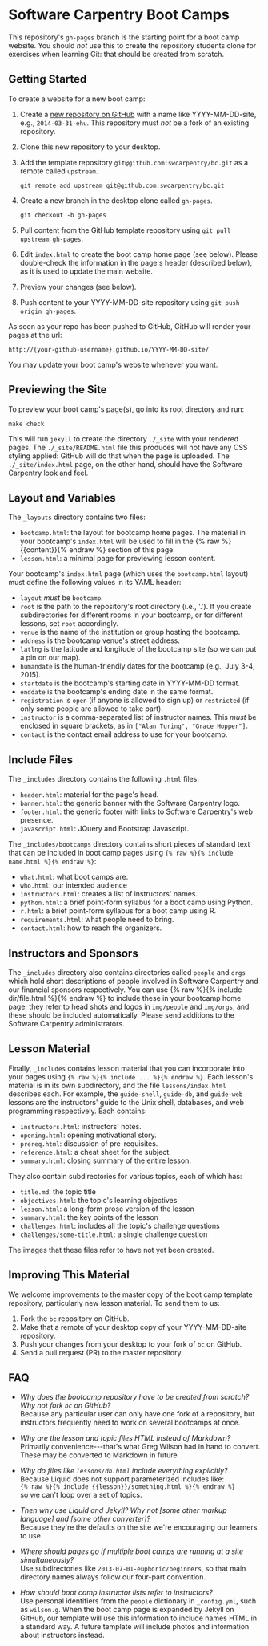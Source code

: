 Software Carpentry Boot Camps
=============================

This repository's `gh-pages` branch is the starting point for a boot camp website.
You should *not* use this to create the repository students clone for exercises when learning Git:
that should be created from scratch.

Getting Started
---------------

To create a website for a new boot camp:

1.  Create a [new repository on GitHub](https://github.com/new)
    with a name like YYYY-MM-DD-site, e.g., `2014-03-31-ehu`.
    This repository must *not* be a fork of an existing repository.
2.  Clone this new repository to your desktop.
3.  Add the template repository `git@github.com:swcarpentry/bc.git` as a remote called `upstream`.

        git remote add upstream git@github.com:swcarpentry/bc.git

4.  Create a new branch in the desktop clone called `gh-pages`.

        git checkout -b gh-pages

5.  Pull content from the GitHub template repository using `git pull upstream gh-pages`.
6.  Edit `index.html` to create the boot camp home page (see below).
    Please double-check the information in the page's header (described below),
    as it is used to update the main website.
7.  Preview your changes (see below).
8.  Push content to your YYYY-MM-DD-site repository using `git push origin gh-pages`.

As soon as your repo has been pushed to GitHub, GitHub will render your pages
at the url:

    http://{your-github-username}.github.io/YYYY-MM-DD-site/

You may update your boot camp's website whenever you want.

Previewing the Site
-------------------

To preview your boot camp's page(s),
go into its root directory and run:

    make check

This will run `jekyll` to create the directory `./_site` with your rendered pages.
The `./_site/README.html` file this produces will not have any CSS styling applied:
GitHub will do that when the page is uploaded.
The `./_site/index.html` page, on the other hand, should have the Software Carpentry look and feel.

Layout and Variables
--------------------

The `_layouts` directory contains two files:

*   `bootcamp.html`: the layout for bootcamp home pages.
    The material in your bootcamp's `index.html` will be used
    to fill in the {% raw %}{{content}}{% endraw %} section of this page.
*   `lesson.html`: a minimal page for previewing lesson content.

Your bootcamp's `index.html` page (which uses the `bootcamp.html` layout)
must define the following values in its YAML header:

*   `layout` *must* be `bootcamp`.
*   `root` is the path to the repository's root directory (i.e., '.').
    If you create subdirectories for different rooms in your bootcamp,
    or for different lessons,
    set `root` accordingly.
*   `venue` is the name of the institution or group hosting the bootcamp.
*   `address` is the bootcamp venue's street address.
*   `latlng` is the latitude and longitude of the bootcamp site
    (so we can put a pin on our map).
*   `humandate` is the human-friendly dates for the bootcamp (e.g., July 3-4, 2015).
*   `startdate` is the bootcamp's starting date in YYYY-MM-DD format.
*   `enddate` is the bootcamp's ending date in the same format.
*   `registration` is `open` (if anyone is allowed to sign up)
    or `restricted` (if only some people are allowed to take part).
*   `instructor` is a comma-separated list of instructor names.
    This *must* be enclosed in square brackets, as in
    `["Alan Turing", "Grace Hopper"]`.
*   `contact` is the contact email address to use for your bootcamp.

Include Files
-------------

The `_includes` directory contains the following `.html` files:

*   `header.html`: material for the page's head.
*   `banner.html`: the generic banner with the Software Carpentry logo.
*   `footer.html`: the generic footer with links to Software Carpentry's web presence.
*   `javascript.html`: JQuery and Bootstrap Javascript.

The `_includes/bootcamps` directory contains short pieces of standard text
that can be included in boot camp pages using `{% raw %}{% include name.html %}{% endraw %}`:

*   `what.html`: what boot camps are.
*   `who.html`: our intended audience
*   `instructors.html`: creates a list of instructors' names.
*   `python.html`: a brief point-form syllabus for a boot camp using Python.
*   `r.html`: a brief point-form syllabus for a boot camp using R.
*   `requirements.html`: what people need to bring.
*   `contact.html`: how to reach the organizers.

Instructors and Sponsors
------------------------

The `_includes` directory also contains directories called `people` and `orgs`
which hold short descriptions of people involved in Software Carpentry
and our financial sponsors respectively.
You can use {% raw %}{% include dir/file.html %}{% endraw %} to include these in your bootcamp home page;
they refer to head shots and logos in `img/people` and `img/orgs`,
and these should be included automatically.
Please send additions to the Software Carpentry administrators.

Lesson Material
---------------

Finally,
`_includes` contains lesson material
that you can incorporate into your pages using `{% raw %}{% include ... %}{% endraw %}`.
Each lesson's material is in its own subdirectory,
and the file `lessons/index.html` describes each.
For example,
the `guide-shell`, `guide-db`, and `guide-web` lessons are
the instructors' guide to the Unix shell, databases, and web programming respectively.
Each contains:

*   `instructors.html`: instructors' notes.
*   `opening.html`: opening motivational story.
*   `prereq.html`: discussion of pre-requisites.
*   `reference.html`: a cheat sheet for the subject.
*   `summary.html`: closing summary of the entire lesson.

They also contain subdirectories for various topics,
each of which has:

*   `title.md`: the topic title
*   `objectives.html`: the topic's learning objectives
*   `lesson.html`: a long-form prose version of the lesson
*   `summary.html`: the key points of the lesson
*   `challenges.html`: includes all the topic's challenge questions
*   `challenges/some-title.html`: a single challenge question

The images that these files refer to have not yet been created.

Improving This Material
-----------------------

We welcome improvements to the master copy of the boot camp template repository,
particularly new lesson material.
To send them to us:

1.  Fork the `bc` repository on GitHub.
2.  Make that a remote of your desktop copy of your YYYY-MM-DD-site repository.
3.  Push your changes from your desktop to your fork of `bc` on GitHub.
4.  Send a pull request (PR) to the master repository.

FAQ
---

*   *Why does the bootcamp repository have to be created from scratch? Why not fork `bc` on GitHub?*
    <br/>
    Because any particular user can only have one fork of a repository,
    but instructors frequently need to work on several bootcamps at once.

*   *Why are the lesson and topic files HTML instead of Markdown?*
    <br/>
    Primarily convenience---that's what Greg Wilson had in hand to convert.
    These may be converted to Markdown in future.

*   *Why do files like `lessons/db.html` include everything explicitly?*
    <br/>
    Because Liquid does not support parameterized includes like:
    <br/>
    `{% raw %}{% include {{lesson}}/something.html %}{% endraw %}`
    <br/>
    so we can't loop over a set of topics.

*   *Then why use Liquid and Jekyll?  Why not \[some other markup language\] and \[some other converter\]?*
    <br/>
    Because they're the defaults on the site we're encouraging our learners to use.

*   *Where should pages go if multiple boot camps are running at a site simultaneously?*
    <br/>
    Use subdirectories like `2013-07-01-euphoric/beginners`,
    so that main directory names always follow our four-part convention.

*   *How should boot camp instructor lists refer to instructors?*
    <br/>
    Use personal identifiers from the `people` dictionary in `_config.yml`,
    such as `wilson.g`.
    When the boot camp page is expanded by Jekyll on GitHub,
    our template will use this information
    to include names HTML in a standard way.
    A future template will include photos and information about instructors instead.

